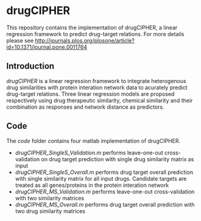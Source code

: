 # drugCIPHER
This repository contains the implementation of drugCIPHER, 
a linear regression framework to predict drug-target relations.
For more details please see 
http://journals.plos.org/plosone/article?id=10.1371/journal.pone.0011764

## Introduction
_drugCIPHER_ is a linear regression framework to integrate heterogenous drug 
similarities with protein interation network data to acurately predict drug-target 
relations. Three linear regression models are proposed respectively using drug 
therapeutic similarity, chemical similarity and their combination as responses and 
network distance as predictors.


## Code
The _code_ folder contains four matlab implementation of drugCIPHER. 
* _drugCIPHER_SingleS_Validation.m_ performs leave-one-out cross-validation on drug target prediction with single drug similarity matrix as input
* _drugCIPHER_SingleS_Overall.m_ performs drug target overall prediction with single similarity matrix 
 for all input drugs. Candidate targets are treated as all genes/proteins in the protein interation network 
* _drugCIPHER_MS_Validation.m_ performs leave-one-out cross-validation with two similarity matrices
*  _drugCIPHER_MS_Overall.m_ performs drug target overall prediction with two drug similarity matrices
